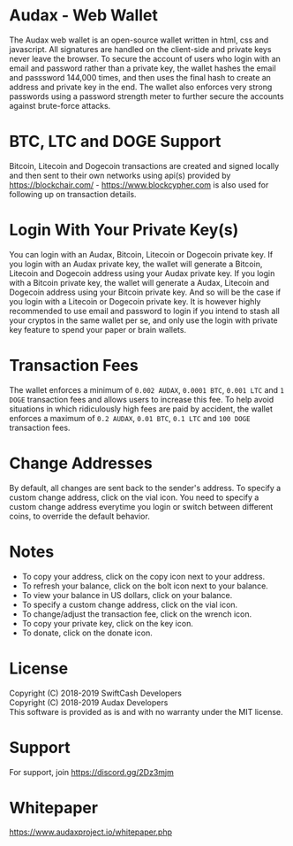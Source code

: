 # Audax - Web Wallet

The Audax web wallet is an open-source wallet written in html, css and javascript. All signatures are handled on the client-side and private keys never leave the browser.
To secure the account of users who login with an email and password rather than a private key, the wallet hashes the email and passsword 144,000 times, and then uses the final hash to create an address and private key in the end.
The wallet also enforces very strong passwords using a password strength meter to further secure the accounts against brute-force attacks.

# BTC, LTC and DOGE Support
Bitcoin, Litecoin and Dogecoin transactions are created and signed locally and then sent to their own networks using api(s) provided by https://blockchair.com/ - https://www.blockcypher.com is also used for following up on transaction details.

# Login With Your Private Key(s)
You can login with an Audax, Bitcoin, Litecoin or Dogecoin private key. If you login with an Audax private key, the wallet will generate a Bitcoin, Litecoin and Dogecoin address using your Audax private key. If you login with a Bitcoin private key, the wallet will generate a Audax, Litecoin and Dogecoin address using your Bitcoin private key. And so will be the case if you login with a Litecoin or Dogecoin private key. It is however highly recommended to use email and password to login if you intend to stash all your cryptos in the same wallet per se, and only use the login with private key feature to spend your paper or brain wallets.

# Transaction Fees
The wallet enforces a minimum of `0.002 AUDAX`, `0.0001 BTC`, `0.001 LTC` and `1 DOGE` transaction fees and allows users to increase this fee. To help avoid situations in which ridiculously high fees are paid by accident, the wallet enforces a maximum of `0.2 AUDAX`, `0.01 BTC`, `0.1 LTC` and `100 DOGE` transaction fees.

# Change Addresses
By default, all changes are sent back to the sender's address. To specify a custom change address, click on the vial icon. You need to specify a custom change address everytime you login or switch between different coins, to override the default behavior.

# Notes
* To copy your address, click on the copy icon next to your address.
* To refresh your balance, click on the bolt icon next to your balance.
* To view your balance in US dollars, click on your balance.
* To specify a custom change address, click on the vial icon.
* To change/adjust the transaction fee, click on the wrench icon.
* To copy your private key, click on the key icon.
* To donate, click on the donate icon.

# License
Copyright (C) 2018-2019 SwiftCash Developers <br />
Copyright (C) 2018-2019 Audax Developers <br />
This software is provided as is and with no warranty under the MIT license.

# Support
For support, join https://discord.gg/2Dz3mjm

# Whitepaper

https://www.audaxproject.io/whitepaper.php
